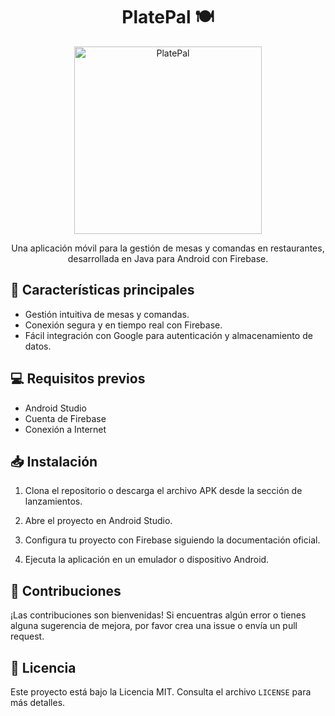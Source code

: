 <h1 align="center">PlatePal 🍽️</h1>

<p align="center">
  <img src="ruta/a/la/imagen.png" alt="PlatePal" width="300">
</p>

<p align="center">Una aplicación móvil para la gestión de mesas y comandas en restaurantes, desarrollada en Java para Android con Firebase.</p>

## :rocket: Características principales

- Gestión intuitiva de mesas y comandas.
- Conexión segura y en tiempo real con Firebase.
- Fácil integración con Google para autenticación y almacenamiento de datos.

## :computer: Requisitos previos

- Android Studio
- Cuenta de Firebase
- Conexión a Internet

## :inbox_tray: Instalación

1. Clona el repositorio o descarga el archivo APK desde la sección de lanzamientos.

2. Abre el proyecto en Android Studio.

3. Configura tu proyecto con Firebase siguiendo la documentación oficial.

4. Ejecuta la aplicación en un emulador o dispositivo Android.

## :handshake: Contribuciones

¡Las contribuciones son bienvenidas! Si encuentras algún error o tienes alguna sugerencia de mejora, por favor crea una issue o envía un pull request.

## :page_facing_up: Licencia

Este proyecto está bajo la Licencia MIT. Consulta el archivo `LICENSE` para más detalles.
